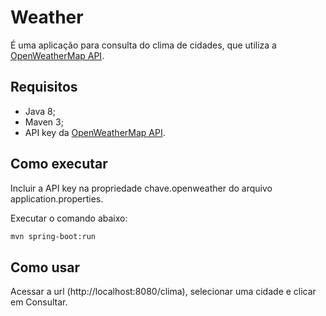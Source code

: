 # Weather

É uma aplicação para consulta do clima de cidades, que utiliza a [OpenWeatherMap API](http://openweathermap.org/api).

## Requisitos

* Java 8;
* Maven 3;
* API key da [OpenWeatherMap API](http://openweathermap.org/api).

## Como executar

Incluir a API key na propriedade chave.openweather do arquivo application.properties.

Executar o comando abaixo: 

``` bash
mvn spring-boot:run
```
## Como usar

Acessar a url (http://localhost:8080/clima), selecionar uma cidade e clicar em Consultar.